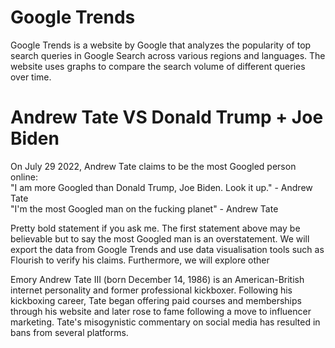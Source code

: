 # Google Trends
Google Trends is a website by Google that analyzes the popularity of top search queries in Google Search across various regions and languages. The website uses graphs to compare the search volume of different queries over time.

# Andrew Tate VS Donald Trump + Joe Biden

On July 29 2022, Andrew Tate claims to be the most Googled person online: <br />
"I am more Googled than Donald Trump, Joe Biden. Look it up." - Andrew Tate <br />
"I'm the most Googled man on the fucking planet" - Andrew Tate

Pretty bold statement if you ask me. The first statement above may be believable but to say the most Googled man is an overstatement. We will export the data from Google Trends and use data visualisation tools such as Flourish to verify his claims. Furthermore, we will explore other

Emory Andrew Tate III (born December 14, 1986) is an American-British internet personality and former professional kickboxer. Following his kickboxing career, Tate began offering paid courses and memberships through his website and later rose to fame following a move to influencer marketing. Tate's misogynistic commentary on social media has resulted in bans from several platforms.
